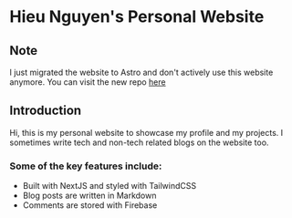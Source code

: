 # Hieu Nguyen's Personal Website

## Note

I just migrated the website to Astro and don't actively use this website anymore. You can visit the new repo [here](https://github.com/nhthieu/nhthieu.github.io)

## Introduction

Hi, this is my personal website to showcase my profile and my projects. I sometimes write tech and non-tech related blogs on the website too.

### Some of the key features include:
- Built with NextJS and styled with TailwindCSS
- Blog posts are written in Markdown
- Comments are stored with Firebase
